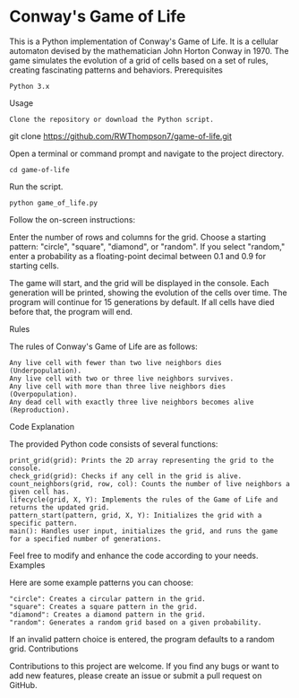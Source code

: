 # Conway's Game of Life

This is a Python implementation of Conway's Game of Life. It is a cellular automaton devised by the mathematician John Horton Conway in 1970. The game simulates the evolution of a grid of cells based on a set of rules, creating fascinating patterns and behaviors.
Prerequisites

    Python 3.x

Usage

    Clone the repository or download the Python script.

git clone https://github.com/RWThompson7/game-of-life.git

Open a terminal or command prompt and navigate to the project directory.

    cd game-of-life

Run the script.

    python game_of_life.py

Follow the on-screen instructions:

Enter the number of rows and columns for the grid.
Choose a starting pattern: "circle", "square", "diamond", or "random".
If you select "random," enter a probability as a floating-point decimal between 0.1 and 0.9 for starting cells.

The game will start, and the grid will be displayed in the console. Each generation will be printed, showing the evolution of the cells over time.
The program will continue for 15 generations by default. If all cells have died before that, the program will end.

Rules

The rules of Conway's Game of Life are as follows:

    Any live cell with fewer than two live neighbors dies (Underpopulation).
    Any live cell with two or three live neighbors survives.
    Any live cell with more than three live neighbors dies (Overpopulation).
    Any dead cell with exactly three live neighbors becomes alive (Reproduction).

Code Explanation

The provided Python code consists of several functions:

    print_grid(grid): Prints the 2D array representing the grid to the console.
    check_grid(grid): Checks if any cell in the grid is alive.
    count_neighbors(grid, row, col): Counts the number of live neighbors a given cell has.
    lifecycle(grid, X, Y): Implements the rules of the Game of Life and returns the updated grid.
    pattern_start(pattern, grid, X, Y): Initializes the grid with a specific pattern.
    main(): Handles user input, initializes the grid, and runs the game for a specified number of generations.

Feel free to modify and enhance the code according to your needs.
Examples

Here are some example patterns you can choose:

    "circle": Creates a circular pattern in the grid.
    "square": Creates a square pattern in the grid.
    "diamond": Creates a diamond pattern in the grid.
    "random": Generates a random grid based on a given probability.

If an invalid pattern choice is entered, the program defaults to a random grid.
Contributions

Contributions to this project are welcome. If you find any bugs or want to add new features, please create an issue or submit a pull request on GitHub.

